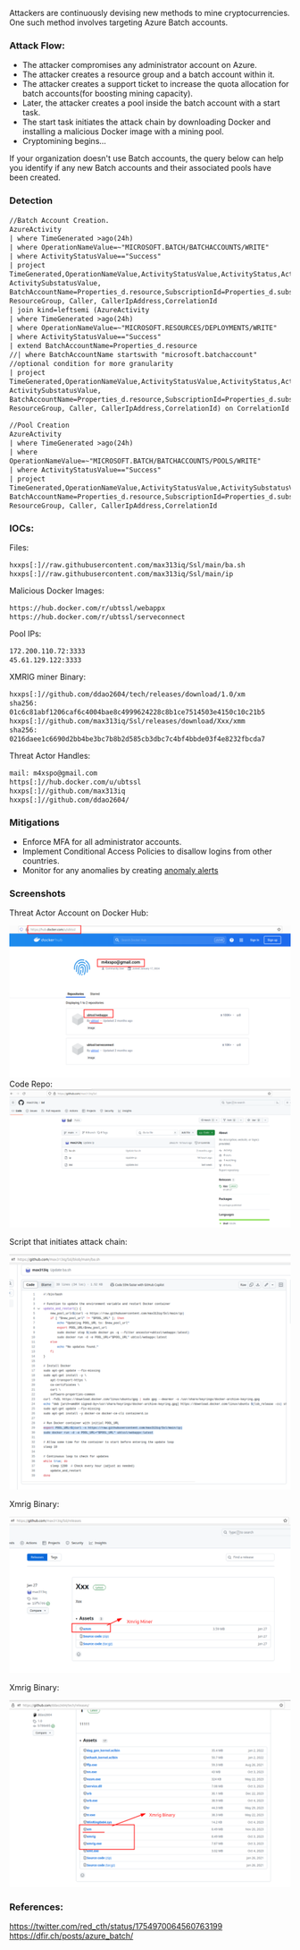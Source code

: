 
Attackers are continuously devising new methods to mine cryptocurrencies. One such method involves targeting Azure Batch accounts.  
### Attack Flow:
- The attacker compromises any administrator account on Azure.
- The attacker creates a resource group and a batch account within it.
- The attacker creates a support ticket to increase the quota allocation for batch accounts(for boosting mining capacity).
- Later, the attacker creates a pool inside the batch account with a start task.
- The start task initiates the attack chain by downloading Docker and installing a malicious Docker image with a mining pool.
- Cryptomining begins...
  
If your organization doesn't use Batch accounts, the query below can help you identify if any new Batch accounts and their associated pools have been created.
### Detection
```
//Batch Account Creation.
AzureActivity
| where TimeGenerated >ago(24h)
| where OperationNameValue=~"MICROSOFT.BATCH/BATCHACCOUNTS/WRITE"
| where ActivityStatusValue=="Success"
| project TimeGenerated,OperationNameValue,ActivityStatusValue,ActivityStatus,ActivitySubstatus, ActivitySubstatusValue, BatchAccountName=Properties_d.resource,SubscriptionId=Properties_d.subscriptionId, ResourceGroup, Caller, CallerIpAddress,CorrelationId
| join kind=leftsemi (AzureActivity
| where TimeGenerated >ago(24h)
| where OperationNameValue=~"MICROSOFT.RESOURCES/DEPLOYMENTS/WRITE"
| where ActivityStatusValue=="Success"
| extend BatchAccountName=Properties_d.resource
//| where BatchAccountName startswith "microsoft.batchaccount" //optional condition for more granularity
| project TimeGenerated,OperationNameValue,ActivityStatusValue,ActivityStatus,ActivitySubstatus, ActivitySubstatusValue, BatchAccountName=Properties_d.resource,SubscriptionId=Properties_d.subscriptionId, ResourceGroup, Caller, CallerIpAddress,CorrelationId) on CorrelationId
```
```
//Pool Creation
AzureActivity
| where TimeGenerated >ago(24h)
| where OperationNameValue=~"MICROSOFT.BATCH/BATCHACCOUNTS/POOLS/WRITE"
| where ActivityStatusValue=="Success"
| project TimeGenerated,OperationNameValue,ActivityStatusValue,ActivitySubstatusValue, BatchAccountName=Properties_d.resource,SubscriptionId=Properties_d.subscriptionId, ResourceGroup, Caller, CallerIpAddress,CorrelationId
```
### IOCs:
Files:
```
hxxps[:]//raw.githubusercontent.com/max313iq/Ssl/main/ba.sh
hxxps[:]//raw.githubusercontent.com/max313iq/Ssl/main/ip
```
Malicious Docker Images:
```
https://hub.docker.com/r/ubtssl/webappx
https://hub.docker.com/r/ubtssl/serveconnect
```
Pool IPs:
```
172.200.110.72:3333
45.61.129.122:3333
```
XMRIG miner Binary:
```
hxxps[:]//github.com/ddao2604/tech/releases/download/1.0/xm  
sha256: 01c6c81abf1206caf6c4004bae8c4999624228c8b1ce7514503e4150c10c21b5
hxxps[:]//github.com/max313iq/Ssl/releases/download/Xxx/xmm
sha256: 0216daee1c6690d2bb4be3bc7b8b2d585cb3dbc7c4bf4bbde03f4e8232fbcda7
```
Threat Actor Handles:
```
mail: m4xspo@gmail.com
https[:]//hub.docker.com/u/ubtssl
hxxps[:]//github.com/max313iq
hxxps[:]//github.com/ddao2604/
```
### Mitigations
- Enforce MFA for all administrator accounts.
- Implement Conditional Access Policies to disallow logins from other countries.
- Monitor for any anomalies by creating [anomaly alerts](https://learn.microsoft.com/en-us/azure/cost-management-billing/understand/analyze-unexpected-charges)

### Screenshots
Threat Actor Account on Docker Hub:   

<img src="./Image.png">    
Code Repo:  

<img src="./CodeRepo.png">   

Script that initiates attack chain:   
  
<img src="./Initiate.png">  

Xmrig Binary:    

<img src="./Binary.png">  

Xmrig Binary:  

<img src="./Binary1.png">  

### References:
https://twitter.com/red_cth/status/1754970064560763199  
https://dfir.ch/posts/azure_batch/

